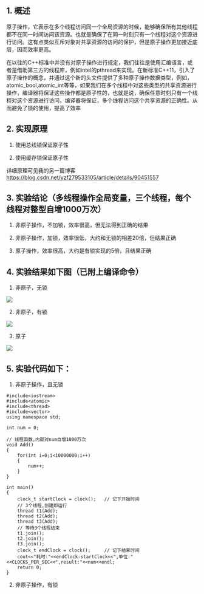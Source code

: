 ## 1. 概述

原子操作，它表示在多个线程访问同一个全局资源的时候，能够确保所有其他线程都不在同一时间访问该资源。也就是确保了在同一时刻只有一个线程对这个资源进行访问。这有点类似互斥对象对共享资源的访问的保护，但是原子操作更加接近底层，因而效率更高。

在以往的C++标准中并没有对原子操作进行规定，我们往往是使用汇编语言，或者是借助第三方的线程库，例如intel的pthread来实现。在新标准C++11，引入了原子操作的概念，并通过这个新的头文件提供了多种原子操作数据类型，例如，atomic_bool,atomic_int等等，如果我们在多个线程中对这些类型的共享资源进行操作，编译器将保证这些操作都是原子性的，也就是说，确保任意时刻只有一个线程对这个资源进行访问，编译器将保证，多个线程访问这个共享资源的正确性。从而避免了锁的使用，提高了效率



## 2. 实现原理

1. 使用总线锁保证原子性

2. 使用缓存锁保证原子性

详细原理可见我的另一篇博客 https://blog.csdn.net/yzf279533105/article/details/90451557



## 3. 实验结论（多线程操作全局变量，三个线程，每个线程对整型自增1000万次）

1. 非原子操作，不加锁，效率很高，但无法得到正确的结果

2. 非原子操作，加锁，效率很低，大约和无锁的相差20倍，但结果正确

3. 原子操作，效率很高，大约是有锁实现的5倍，且结果正确



## 4. 实验结果如下图（已附上编译命令）

1.  非原子，无锁

![](https://img-blog.csdnimg.cn/20190527163417848.png)

2.  非原子，有锁

![](https://img-blog.csdnimg.cn/20190527163500101.png)

3.  原子

![](https://img-blog.csdnimg.cn/20190527163533477.png)



## 5. 实验代码如下：

1.  非原子操作，且无锁

```
#include<iostream>
#include<atomic>
#include<thread>
#include<vector>
using namespace std;
 
int num = 0;
 
// 线程函数,内部对num自增1000万次
void Add()
{
    for(int i=0;i<10000000;i++) 
    {
        num++;
    }
}
 
int main()
{
    clock_t startClock = clock();   // 记下开始时间
    // 3个线程,创建即运行
    thread t1(Add);
    thread t2(Add);
    thread t3(Add);
    // 等待3个线程结束
    t1.join();
    t2.join();
    t3.join();
    clock_t endClock = clock();     // 记下结束时间
    cout<<"耗时:"<<endClock-startClock<<",单位:"<<CLOCKS_PER_SEC<<",result:"<<num<<endl;
    return 0;
}
```

2.  非原子操作，有锁

